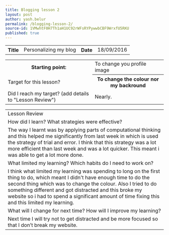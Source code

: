 ```yaml
---
title: Blogging lesson 2
layout: post
author: yash.belur
permalink: /blogging-lesson-2/
source-id: 1VMwhtF0H7Th1aH1UC92rWFsRYPywwbCBF9WrxfU5RKU
published: true
---
```

<table>
  <tr>
    <th>Title</th>
    <td>Personalizing my blog</td>
    <th>Date</th>
    <td>18/09/2016</td>
  </tr>
</table>


<table>
  <tr>
    <th>Starting point:</th>
    <td>To change you profile image</td>
  </tr>
  <tr>
    <td>Target for this lesson?</td>
    <th>To change the colour nor my backround</th>
  </tr>
  <tr>
    <td>Did I reach my target? 
(add details to "Lesson Review")</td>
    <td> Nearly.</td>
  </tr>
</table>


<table>
  <tr>
    <td>Lesson Review</td>
  </tr>
  <tr>
    <td>How did I learn? What strategies were effective? </td>
  </tr>
  <tr>
    <td>The way I learnt was by applying parts of computational thinking and this helped me significantly from last week in which is used the strategy of trial and error. I think that this strategy was a lot more efficient than last week and was a lot quicker. This meant i was able to get a lot more done.</td>
  </tr>
  <tr>
    <td>What limited my learning? Which habits do I need to work on? </td>
  </tr>
  <tr>
    <td>I think what limited my learning was spending to long on the first thing to do, which meant I didn't have enough time to do the second thing which was to change the colour. Also I tried to do something different and got distracted and this broke my website so i had to spend a significant amount of time fixing this and this limited my learning.</td>
  </tr>
  <tr>
    <td>What will I change for next time? How will I improve my learning?</td>
  </tr>
  <tr>
    <td>Next time I will try not to get distracted and be more focused so that I don’t break my website.</td>
  </tr>
</table>


